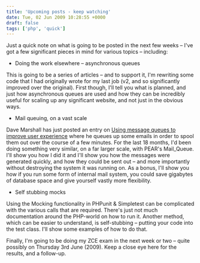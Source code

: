 ```yaml
---
title: 'Upcoming posts - keep watching'
date: Tue, 02 Jun 2009 10:28:55 +0000
draft: false
tags: ['php', 'quick']
---
```


Just a quick note on what is going to be posted in the next few weeks – I've got a few significant pieces in mind for various topics – including:

*   Doing the work elsewhere – asynchronous queues

This is going to be a series of articles – and to support it, I'm rewriting some code that I had originally wrote for my last job (v2, and so significantly improved over the original). First though, I'll tell you what is planned, and just how asynchronous queues are used and how they can be incredibly useful for scaling up any significant website, and not just in the obvious ways.

*   Mail queuing, on a vast scale

Dave Marshall has just posted an entry on [Using message queues to improve user experience](http://www.davedevelopment.co.uk/2009/06/01/using-message-queues-to-improve-user-experience/) where he queues up some emails in order to spool them out over the course of a few minutes. For the last 18 months, I'd been doing something very similar, on a far larger scale, with PEAR's Mail\_Queue. I'll show you how I did it and I'll show you how the messages were generated quickly, and how they could be sent out – and more importantly without destroying the system it was running on. As a bonus, I'll show you how if you run some form of internal mail system, you could save gigabytes of database space and give yourself vastly more flexibility.

*   Self stubbing mocks

Using the Mocking functionality in PHPunit & Simpletest can be complicated with the various calls that are required. There's just not much documentation around the PHP-world on how to run it. Another method, which can be easier to understand, is self-stubbing – putting your code into the test class. I'll show some examples of how to do that.

Finally, I'm going to be doing my ZCE exam in the next week or two – quite possibly on Thursday 3rd June (2009). Keep a close eye here for the results, and a follow-up.